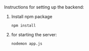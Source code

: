Instructions for setting up the backend:
1. Install npm package
   ```
   npm install
   ```
2. for starting the server:
   ````
   nodemon app.js
   ````
